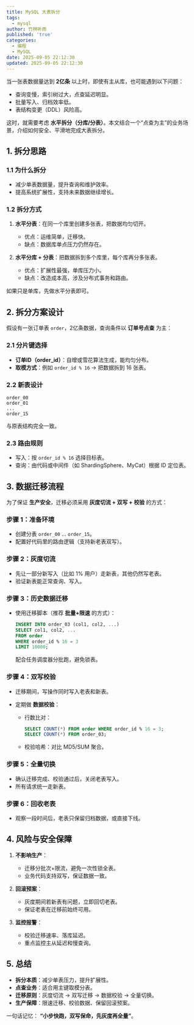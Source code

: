 ```yaml
---
title: MySQL 大表拆分
tags:
  - mysql
author: 竹林听雨
published: 'true'
categories:
  - 编程
  - MySQL
date: 2025-09-05 22:12:30
updated: 2025-09-05 22:12:30
---
```

当一张表数据量达到 **2亿条** 以上时，即使有主从库，也可能遇到以下问题：

* 查询变慢，索引树过大，点查延迟明显。
* 批量写入、归档效率低。
* 表结构变更（DDL）风险高。

这时，就需要考虑 **水平拆分（分库/分表）**。本文结合一个“点查为主”的业务场景，介绍如何安全、平滑地完成大表拆分。

## 1. 拆分思路

### 1.1 为什么拆分

* 减少单表数据量，提升查询和维护效率。
* 提高系统扩展性，支持未来数据继续增长。

### 1.2 拆分方式

1. **水平分表**：在同一个库里创建多张表，把数据均匀切开。

   * 优点：运维简单，迁移快。
   * 缺点：数据库单点压力仍然存在。

2. **水平分库 + 分表**：把数据拆到多个库里，每个库再分多张表。

   * 优点：扩展性最强，单库压力小。
   * 缺点：改造成本高，涉及分布式事务和路由。

如果只是单库，先做水平分表即可。

## 2. 拆分方案设计

假设有一张订单表 `order`，2亿条数据，查询条件以 **订单号点查** 为主：

### 2.1 分片键选择

* **订单ID（order\_id）**：自增或雪花算法生成，能均匀分布。
* **取模方式**：例如 `order_id % 16` → 把数据拆到 16 张表。

### 2.2 新表设计

```
order_00
order_01
...
order_15
```

与原表结构完全一致。

### 2.3 路由规则

* 写入：按 `order_id % 16` 选择目标表。
* 查询：由代码或中间件（如 ShardingSphere、MyCat）根据 ID 定位表。

## 3. 数据迁移流程

为了保证 **生产安全**，迁移必须采用 **灰度切流 + 双写 + 校验** 的方式：

### 步骤 1：准备环境

* 创建分表 `order_00` … `order_15`。
* 配置好代码里的路由逻辑（支持新老表双写）。

### 步骤 2：灰度切流

* 先让一部分新写入（比如 1% 用户）走新表，其他仍然写老表。
* 验证新表能正常查询、写入。

### 步骤 3：历史数据迁移

* 使用迁移脚本（推荐 **批量+限速** 的方式）：

  ```sql
  INSERT INTO order_03 (col1, col2, ...)
  SELECT col1, col2, ...
  FROM order
  WHERE order_id % 16 = 3
  LIMIT 10000;
  ```

  配合任务调度器分批跑，避免锁表。

### 步骤 4：双写校验

* 迁移期间，写操作同时写入老表和新表。
* 定期做 **数据校验**：

  * 行数比对：

    ```sql
    SELECT COUNT(*) FROM order WHERE order_id % 16 = 3;
    SELECT COUNT(*) FROM order_03;
    ```
  * 校验哈希：对比 MD5/SUM 聚合。

### 步骤 5：全量切换

* 确认迁移完成、校验通过后，关闭老表写入。
* 所有请求统一走新表。

### 步骤 6：回收老表

* 观察一段时间后，老表只保留归档数据，或直接下线。

## 4. 风险与安全保障

1. **不影响生产**：

   * 迁移分批次+限流，避免一次性锁全表。
   * 业务代码支持双写，保证数据一致。

2. **回滚预案**：

   * 灰度期间若新表有问题，立即回切老表。
   * 保证老表在迁移前始终可用。

3. **监控报警**：

   * 校验迁移速率、落库延迟。
   * 重点监控主从延迟和慢查询。

## 5. 总结

* **拆分本质**：减少单表压力，提升扩展性。
* **点查业务**：适合用主键取模分表。
* **迁移原则**：灰度切流 → 双写迁移 → 数据校验 → 全量切换。
* **生产保障**：限速迁移、校验数据、保留回滚预案。

一句话记忆：
 **“小步快跑，双写保命，先灰度再全量”**。

